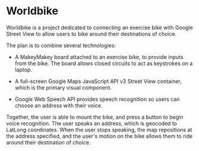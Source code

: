 # Worldbike

Worldbike is a project dedicated to connecting an exercise bike with Google
Street View to allow users to bike around their destinations of choice.

The plan is to combine several technologies:

- A MakeyMakey board attached to an exercise bike, to provide inputs from the 
bike. The board allows closed circuits to act as keystrokes on a laptop.

- A full-screen Google Maps JavaScript API v3 Street View container, which is
the primary visual component.

- Google Web Speech API provides speech recognition so users can choose an
address with their voice.

Together, the user is able to mount the bike, and press a button to begin
voice recognition. The user speaks an address, which is geocoded to LatLong
coordinates. When the user stops speaking, the map repositions at the address
specified, and the user's motion on the bike allows them to ride around their
destination of choice.
